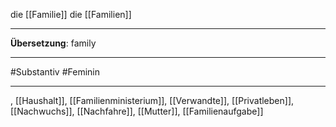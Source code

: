 die [[Familie]]
die [[Familien]]

---

**Übersetzung**: family

---

#Substantiv
#Feminin

---
, [[Haushalt]], [[Familienministerium]], [[Verwandte]], [[Privatleben]], [[Nachwuchs]], [[Nachfahre]], [[Mutter]], [[Familienaufgabe]]